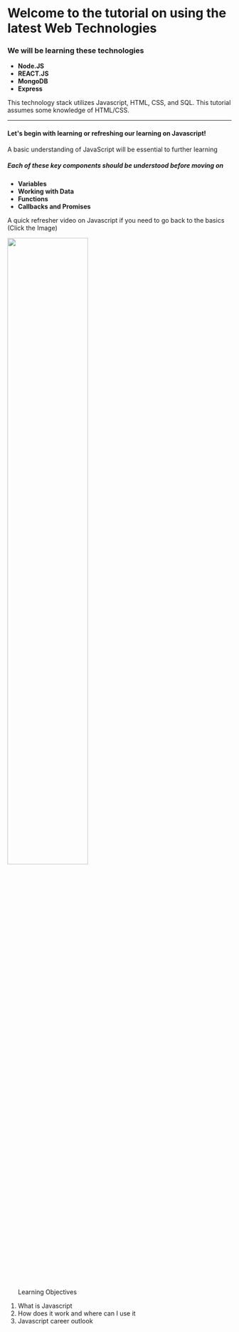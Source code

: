 # Welcome to the tutorial on using the latest Web Technologies

<h3> We will be learning these technologies </h3>
<ul>
  <li><strong>Node.JS</strong></li>
  <li><strong>REACT.JS</strong></li>
  <li><strong>MongoDB</strong></li>
  <li><strong>Express</strong></li>
</ul>

<p>This technology stack utilizes Javascript, HTML, CSS, and SQL. This tutorial assumes some knowledge of HTML/CSS.</p>
<hr>
<h4>Let's begin with learning or refreshing our learning on Javascript!</h5>
<p>A basic understanding of JavaScript will be essential to further learning</p>
<h5>Each of these key components should be understood before moving on</h6>
<ul>
  <li><strong>Variables</strong></li>
  <li><strong>Working with Data</strong></li>
  <li><strong>Functions</strong></li>
  <li><strong>Callbacks and Promises</strong></li>
</ul>
<p>A quick refresher video on Javascript if you need to go back to the basics (Click the Image)</p>
<span float="left">
<a href="https://www.youtube.com/watch?v=upDLs1sn7g4" title="Learn Javascript"><img src="https://img.youtube.com/vi/upDLs1sn7g4/maxresdefault.jpg" width="60%"/></a>
</span>
<span float="right">
  <ol><p>Learning Objectives</p>
    <li>What is Javascript</li>
    <li>How does it work and where can I use it</li>
    <li>Javascript career outlook</li>
  </ol>
 </span>

